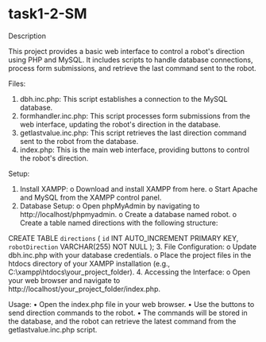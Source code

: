 # task1-2-SM
Description

This project provides a basic web interface to control a robot's direction using PHP and MySQL. It includes scripts to handle database connections, process form submissions, and retrieve the last command sent to the robot.

Files:
1.	dbh.inc.php: This script establishes a connection to the MySQL database.
2.	formhandler.inc.php: This script processes form submissions from the web interface, updating the robot's direction in the database.
3.	getlastvalue.inc.php: This script retrieves the last direction command sent to the robot from the database.
4.	index.php: This is the main web interface, providing buttons to control the robot's direction.
   
Setup:
1.	Install XAMPP:
o	Download and install XAMPP from here.
o	Start Apache and MySQL from the XAMPP control panel.
2.	Database Setup:
o	Open phpMyAdmin by navigating to http://localhost/phpmyadmin.
o	Create a database named robot.
o	Create a table named directions with the following structure:

CREATE TABLE `directions` (
    `id` INT AUTO_INCREMENT PRIMARY KEY,
    `robotDirection` VARCHAR(255) NOT NULL
);
3.	File Configuration:
o	Update dbh.inc.php with your database credentials.
o	Place the project files in the htdocs directory of your XAMPP installation (e.g., C:\xampp\htdocs\your_project_folder).
4.	Accessing the Interface:
o	Open your web browser and navigate to http://localhost/your_project_folder/index.php.

Usage:
•	Open the index.php file in your web browser.
•	Use the buttons to send direction commands to the robot.
•	The commands will be stored in the database, and the robot can retrieve the latest command from the getlastvalue.inc.php script.
